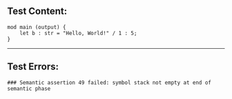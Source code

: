 
Test Content: 
-------------------------
```
mod main (output) {
    let b : str = "Hello, World!" / 1 : 5;
}
```
------------------------

Test Errors:
-------------------------
```
### Semantic assertion 49 failed: symbol stack not empty at end of semantic phase
```
